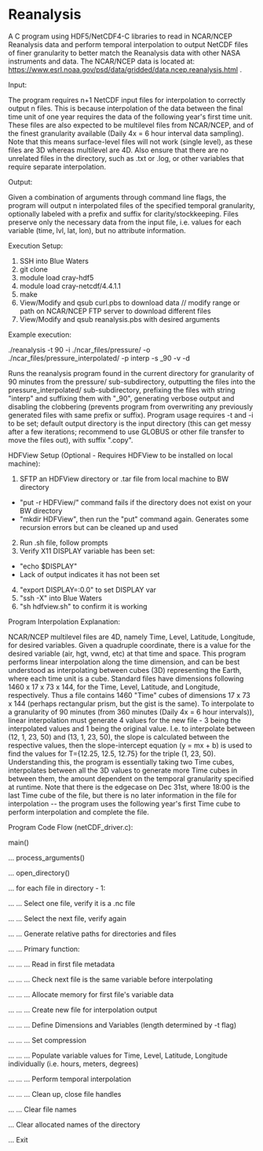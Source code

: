 # Reanalysis

A C program using HDF5/NetCDF4-C libraries to read in NCAR/NCEP Reanalysis data and perform temporal interpolation to output NetCDF files of finer granularity to better match the Reanalysis data with other NASA instruments and data. The NCAR/NCEP data is located at: https://www.esrl.noaa.gov/psd/data/gridded/data.ncep.reanalysis.html . 

Input:

The program requires n+1 NetCDF input files for interpolation to correctly output n files. This is because interpolation of the data
between the final time unit of one year requires the data of the following year's first time unit. These files are also expected to be
multilevel files from NCAR/NCEP, and of the finest granularity available (Daily 4x = 6 hour interval data sampling). Note that this means surface-level files will not work (single level), as these files are 3D whereas multilevel are 4D. Also ensure that there are no unrelated files in the directory, such as .txt or .log, or other variables that require separate interpolation. 

Output:

Given a combination of arguments through command line flags, the program will output n interpolated files of the specified temporal granularity, optionally labeled with a prefix and suffix for clarity/stockkeeping. Files preserve only the necessary data from the input file, i.e. values for each variable (time, lvl, lat, lon), but no attribute information.

Execution Setup:

1) SSH into Blue Waters
2) git clone
3) module load cray-hdf5
4) module load cray-netcdf/4.4.1.1
5) make
5) View/Modify and qsub curl.pbs to download data // modify range or path on NCAR/NCEP FTP server to download different files
6) View/Modify and qsub reanalysis.pbs with desired arguments

Example execution:

./reanalysis -t 90 -i ./ncar\_files/pressure/ -o ./ncar\_files/pressure\_interpolated/ -p interp -s \_90 -v -d

Runs the reanalysis program found in the current directory for granularity of 90 minutes from the pressure/ sub-subdirectory, outputting the files into the pressure\_interpolated/ sub-subdirectory, prefixing the files with string "interp" and suffixing them with "\_90", generating verbose output and disabling the clobbering (prevents program from overwriting any previously generated files with same prefix or suffix). Program usage requires -t and -i to be set; default output directory is the input directory (this can get messy after a few iterations; recommend to use GLOBUS or other file transfer to move the files out), with suffix ".copy".

HDFView Setup (Optional - Requires HDFView to be installed on local machine):

1) SFTP an HDFView directory or .tar file from local machine to BW directory
  - "put -r HDFView/" command fails if the directory does not exist on your BW directory
  - "mkdir HDFView", then run the "put" command again. Generates some recursion errors but can be cleaned up and used
2) Run .sh file, follow prompts
3) Verify X11 DISPLAY variable has been set:
  - "echo $DISPLAY"
  - Lack of output indicates it has not been set
4) "export DISPLAY=:0.0" to set DISPLAY var
5) "ssh -X" into Blue Waters
6) "sh hdfview.sh" to confirm it is working

Program Interpolation Explanation:

NCAR/NCEP multilevel files are 4D, namely Time, Level, Latitude, Longitude, for desired variables. Given a quadruple coordinate, there is a value for the desired variable (air, hgt, vwnd, etc) at that time and space. This program performs linear interpolation along the time dimension, and can be best understood as interpolating between cubes (3D) representing the Earth, where each time unit is a cube. Standard files have dimensions following 1460 x 17 x 73 x 144, for the Time, Level, Latitude, and Longitude, respectively. Thus a file contains 1460 "Time" cubes of dimensions 17 x 73 x 144 (perhaps rectangular prism, but the gist is the same). To interpolate to a granularity of 90 minutes (from 360 minutes (Daily 4x = 6 hour intervals)), linear interpolation must generate 4 values for the new file - 3 being the interpolated values and 1 being the original value. I.e. to interpolate between (12, 1, 23, 50) and (13, 1, 23, 50), the slope is calculated between the respective values, then the slope-intercept equation (y = mx + b) is used to find the values for T={12.25, 12.5, 12.75} for the triple (1, 23, 50). Understanding this, the program is essentially taking two Time cubes, interpolates between all the 3D values to generate more Time cubes in between them, the amount dependent on the temporal granularity specified at runtime. Note that there is the edgecase on Dec 31st, where 18:00 is the last Time cube of the file, but there is no later information in the file for interpolation -- the program uses the following year's first Time cube to perform interpolation and complete the file.

Program Code Flow (netCDF\_driver.c):

main()

... process\_arguments()

... open\_directory()

... for each file in directory - 1:

... ... Select one file, verify it is a .nc file

... ... Select the next file, verify again

... ... Generate relative paths for directories and files


... ... Primary function:

... ... ... Read in first file metadata

... ... ... Check next file is the same variable before interpolating

... ... ... Allocate memory for first file's variable data

... ... ... Create new file for interpolation output

... ... ... Define Dimensions and Variables (length determined by -t flag) 

... ... ... Set compression

... ... ... Populate variable values for Time, Level, Latitude, Longitude individually (i.e. hours, meters, degrees)

... ... ... Perform temporal interpolation 

... ... ... Clean up, close file handles


... ... Clear file names



... Clear allocated names of the directory

... Exit

